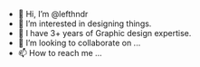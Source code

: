 - 👋 Hi, I’m @lefthndr
- 👀 I’m interested in designing things.
- 🌱 I have 3+ years of Graphic design expertise.
- 💞️ I’m looking to collaborate on ...
- 📫 How to reach me ...

<!---
lefthndr/lefthndr is a ✨ special ✨ repository because its `README.md` (this file) appears on your GitHub profile.
You can click the Preview link to take a look at your changes.
--->
